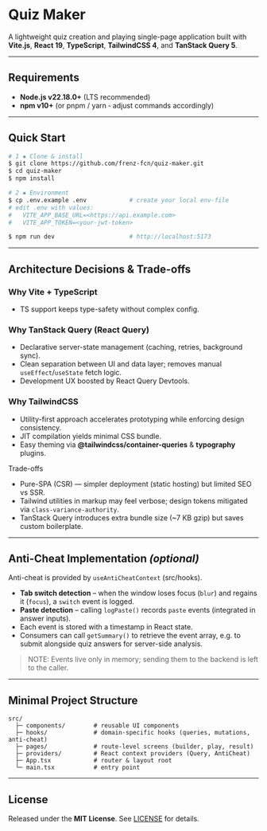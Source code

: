 # Quiz Maker

A lightweight quiz creation and playing single-page application built with **Vite.js**, **React 19**, **TypeScript**, **TailwindCSS 4**, and **TanStack Query 5**.

---

## Requirements

- **Node.js v22.18.0+** (LTS recommended)
- **npm v10+** (or pnpm / yarn ‑ adjust commands accordingly)

---

## Quick Start

```bash
# 1 ▪ Clone & install
$ git clone https://github.com/frenz-fcn/quiz-maker.git
$ cd quiz-maker
$ npm install

# 2 ▪ Environment
$ cp .env.example .env            # create your local env‐file
# edit .env with values:
#   VITE_APP_BASE_URL=<https://api.example.com>
#   VITE_APP_TOKEN=<your-jwt-token>

$ npm run dev                     # http://localhost:5173
```

---

## Architecture Decisions & Trade-offs

### Why Vite + TypeScript

- TS support keeps type-safety without complex config.

### Why TanStack Query (React Query)

- Declarative server-state management (caching, retries, background sync).
- Clean separation between UI and data layer; removes manual `useEffect`/`useState` fetch logic.
- Development UX boosted by React Query Devtools.

### Why TailwindCSS

- Utility-first approach accelerates prototyping while enforcing design consistency.
- JIT compilation yields minimal CSS bundle.
- Easy theming via **@tailwindcss/container-queries** & **typography** plugins.

Trade-offs

- Pure-SPA (CSR) — simpler deployment (static hosting) but limited SEO vs SSR.
- Tailwind utilities in markup may feel verbose; design tokens mitigated via `class-variance-authority`.
- TanStack Query introduces extra bundle size (~7 KB gzip) but saves custom boilerplate.

---

## Anti-Cheat Implementation _(optional)_

Anti-cheat is provided by `useAntiCheatContext` (src/hooks).

- **Tab switch detection** – when the window loses focus (`blur`) and regains it (`focus`), a `switch` event is logged.
- **Paste detection** – calling `logPaste()` records `paste` events (integrated in answer inputs).
- Each event is stored with a timestamp in React state.
- Consumers can call `getSummary()` to retrieve the event array, e.g. to submit alongside quiz answers for server-side analysis.

> NOTE: Events live only in memory; sending them to the backend is left to the caller.

---

## Minimal Project Structure

```text
src/
  ├─ components/        # reusable UI components
  ├─ hooks/             # domain-specific hooks (queries, mutations, anti-cheat)
  ├─ pages/             # route-level screens (builder, play, result)
  ├─ providers/         # React context providers (Query, AntiCheat)
  ├─ App.tsx            # router & layout root
  └─ main.tsx           # entry point
```

---

## License

Released under the **MIT License**. See [LICENSE](LICENSE) for details.
